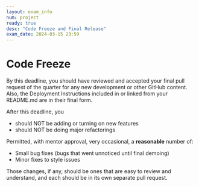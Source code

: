 ```yaml
---
layout: exam_info
num: project
ready: true
desc: "Code Freeze and Final Release"
exam_date: 2024-03-15 23:59
---
```



# Code Freeze 

By this deadline, you should have reviewed and accepted your final pull request of the quarter for any new development or other GitHub content.
Also, the Deployment Instructions included in or linked from your README.md are in their final form.  

After this deadline, you
* should NOT be adding or turning on new features
* should NOT be doing major refactorings

Permitted, with mentor approval, very occasional, a **reasonable** number of:
* Small bug fixes (bugs that went unnoticed until final demoing)
* Minor fixes to style issues

Those changes, if any, should be ones that are easy to review and understand, and each should be in its own separate pull request.



